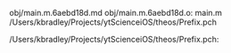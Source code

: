 obj/main.m.6aebd18d.md obj/main.m.6aebd18d.o: main.m \
  /Users/kbradley/Projects/ytScienceiOS/theos/Prefix.pch

/Users/kbradley/Projects/ytScienceiOS/theos/Prefix.pch:
